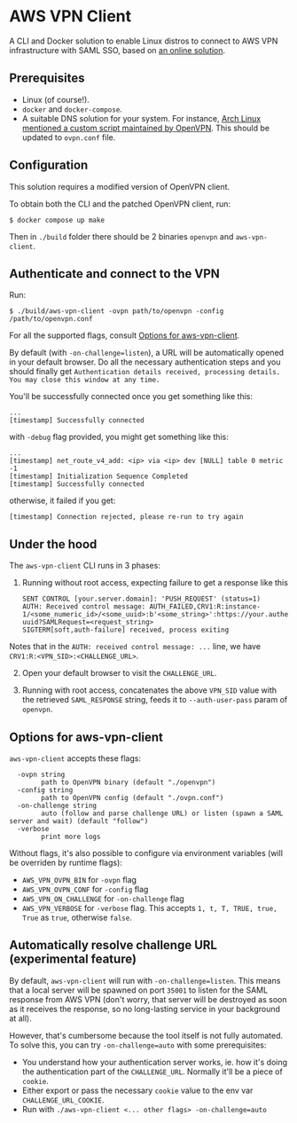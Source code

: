 # AWS VPN Client

A CLI and Docker solution to enable Linux distros to connect to AWS VPN infrastructure with SAML SSO,
based on [an online solution](https://smallhacks.wordpress.com/2020/07/08/aws-client-vpn-internals/).

## Prerequisites

- Linux (of course!).
- `docker` and `docker-compose`.
- A suitable DNS solution for your system. For instance,
  [Arch Linux mentioned a custom script maintained by OpenVPN](https://wiki.archlinux.org/title/OpenVPN#DNS).
  This should be updated to `ovpn.conf` file.

## Configuration

This solution requires a modified version of OpenVPN client.

To obtain both the CLI and the patched OpenVPN client, run:

```shell
$ docker compose up make
```

Then in `./build` folder there should be 2 binaries `openvpn` and `aws-vpn-client`.

## Authenticate and connect to the VPN

Run:

```shell
$ ./build/aws-vpn-client -ovpn path/to/openvpn -config /path/to/openvpn.conf
```

For all the supported flags, consult [Options for aws-vpn-client](#options-for-aws-vpn-client).

By default (with `-on-challenge=listen`), a URL will be automatically opened in your default browser.
Do all the necessary authentication steps and you should finally get
`Authentication details received, processing details. You may close this window at any time.`

You'll be successfully connected once you get something like this:

```
...
[timestamp] Successfully connected
```

with `-debug` flag provided, you might get something like this:

```
...
[timestamp] net_route_v4_add: <ip> via <ip> dev [NULL] table 0 metric -1
[timestamp] Initialization Sequence Completed
[timestamp] Successfully connected
```

otherwise, it failed if you get:

```
[timestamp] Connection rejected, please re-run to try again
```

## Under the hood

The `aws-vpn-client` CLI runs in 3 phases:

1. Running without root access, expecting failure to get a response like this

    ```
    SENT CONTROL [your.server.domain]: 'PUSH_REQUEST' (status=1)
    AUTH: Received control message: AUTH_FAILED,CRV1:R:instance-1/<some_numeric_id>/<some_uuid>:b'<some_string>':https://your.authentication.server/some-uuid?SAMLRequest=<request_string>
    SIGTERM[soft,auth-failure] received, process exiting
    ```

  Notes that in the `AUTH: received control message: ...` line, we have `CRV1:R:<VPN_SID>:<CHALLENGE_URL>`.

2. Open your default browser to visit the `CHALLENGE_URL`.

3. Running with root access, concatenates the above `VPN_SID` value with
  the retrieved `SAML_RESPONSE` string, feeds it to `--auth-user-pass` param of `openvpn`.

## Options for aws-vpn-client

`aws-vpn-client` accepts these flags:

```
  -ovpn string
    	path to OpenVPN binary (default "./openvpn")
  -config string
    	path to OpenVPN config (default "./ovpn.conf")
  -on-challenge string
    	auto (follow and parse challenge URL) or listen (spawn a SAML server and wait) (default "follow")
  -verbose
    	print more logs
```

Without flags, it's also possible to configure via environment variables
(will be overriden by runtime flags):

- `AWS_VPN_OVPN_BIN` for `-ovpn` flag
- `AWS_VPN_OVPN_CONF` for `-config` flag
- `AWS_VPN_ON_CHALLENGE` for `-on-challenge` flag
- `AWS_VPN_VERBOSE` for `-verbose` flag. This accepts `1, t, T, TRUE, true, True` as `true`, otherwise `false`.

## Automatically resolve challenge URL (experimental feature)

By default, `aws-vpn-client` will run with `-on-challenge=listen`. This means that
a local server will be spawned on port `35001` to listen for the SAML response from AWS VPN
(don't worry, that server will be destroyed as soon as it receives the response,
so no long-lasting service in your background at all).

However, that's cumbersome because the tool itself is not fully automated.
To solve this, you can try `-on-challenge=auto` with some prerequisites:

- You understand how your authentication server works, ie. how it's doing the authentication part
  of the `CHALLENGE_URL`. Normally it'll be a piece of `cookie`.
- Either export or pass the necessary `cookie` value to the env var `CHALLENGE_URL_COOKIE`.
- Run with `./aws-vpn-client <... other flags> -on-challenge=auto`
